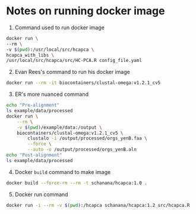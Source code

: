 # Notes on running docker image

1. Command used to run docker image
```bash
docker run \
--rm \
-v $(pwd):/usr/local/src/hcapca \
hcapca_with_libs \
/usr/local/src/hcapca/src/HC-PCA.R config_file.yaml
```

2. Evan Rees's command to run his docker image
```bash
docker run --rm -it biocontainers/clustal-omega:v1.2.1_cv5
```
3. ER's more nuanced command
```bash
echo "Pre-alignment"
ls example/data/processed
docker run \
    --rm \
    -v $(pwd)/example/data:/output \
    biocontainers/clustal-omega:v1.2.1_cv5 \
        clustalo -i /output/processed/orgs_yenB.faa \
        --force \
        --auto -o /output/processed/orgs_yenB.aln
echo "Post-alignment"
ls example/data/processed
```
4. Docker `build` command to make image
```bash
docker build --force-rm --rm -t schanana/hcapca:1.0 .
```

5. Docker run command
```bash
docker run -i --rm -v $(pwd):/hcapca schanana/hcapca:1.2 src/hcapca.R
```
